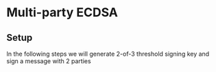 # Multi-party ECDSA
## Setup
In the following steps we will generate 2-of-3 threshold signing key and sign a message with 2 parties
